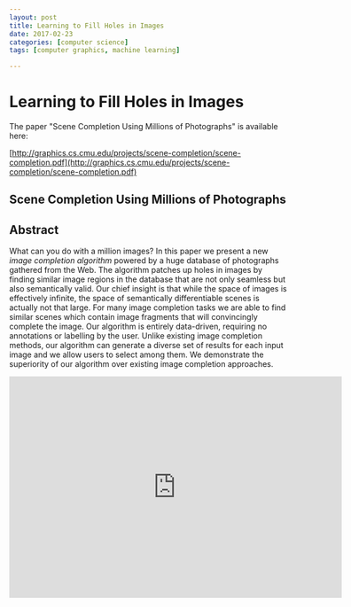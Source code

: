 ```yaml
---
layout: post
title: Learning to Fill Holes in Images
date: 2017-02-23
categories: [computer science]
tags: [computer graphics, machine learning]

---
```







# Learning to Fill Holes in Images


The paper "Scene Completion Using Millions of Photographs" is available here:

[http://graphics.cs.cmu.edu/projects/scene-completion/scene-completion.pdf](http://graphics.cs.cmu.edu/projects/scene-completion/scene-completion.pdf)


## Scene Completion Using Millions of Photographs

## Abstract

What can you do with a million images? In this paper we present a new *image completion algorithm* powered by a huge database of photographs gathered from the Web. The algorithm patches up holes in images by finding similar image regions in the database that are not only seamless but also semantically valid. Our chief insight is that while the space of images is effectively infinite, the space of semantically differentiable scenes is actually not that large. For many image completion tasks we are able to find similar scenes which contain image fragments that will convincingly complete the image. Our algorithm is entirely data-driven, requiring no annotations or labelling by the user. Unlike existing image completion methods, our algorithm can generate a diverse set of results for each input image and we allow users to select among them. We demonstrate the superiority of our algorithm over existing image completion approaches.

<iframe width="600" height="400" src="https://www.youtube.com/embed/psOPu3TldgY" frameborder="0" allowfullscreen></iframe>